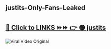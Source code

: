 
 ## justits-Only-Fans-Leaked

# <h2><a href="https://clipsfans.com/justits&ref=git">🔗 Click to LINKS ⏩⏩ 👉 🟢 justits </a></h2>

<a href="https://clipsfans.com/justits&ref=git" rel="nofollow" data-target="animated-image.originalLink"><img src="https://i.ibb.co.com/xMMVF88/686577567.gif" alt="Viral Video Original" style="max-width: 100%; display: inline-block;" data-target="animated-image.originalImage"></a>
